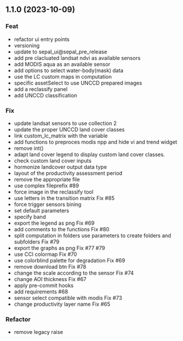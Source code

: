 ## 1.1.0 (2023-10-09)

### Feat

- refactor ui entry points
- versioning
- update to sepal_ui@sepal_pre_release
- add pre clacluated landsat ndvi as available sensors
- add MODIS aqua as an available sensor
- add options to select water-body(mask) data
- use the LC custom maps in computation
- specific assetSelect to use UNCCD prepared images
- add a reclassify panel
- add UNCCD classification

### Fix

- update landsat sensors to use collection 2
- update the proper UNCCD land cover classes
- link custom_lc_matrix with the variable
- add functions to preproces modis npp and hide vi and trend widget
- remove int()
- adapt land cover legend to display custom land cover classes.
- check custom land cover inputs
- hormonize landcover output data type
- layout of the productivity assessment period
- remove the appropriate file
- use complex fileprefix #89
- force image in the reclassify tool
- use letters in the transition matrix Fix #85
- force trigger sensors bining
- set default parameters
- specify band
- export the legend as png Fix #69
- add comments to the functions Fix #80
- split computation in folders use parameters to create folders and subfolders Fix #79
- export the graphs as png Fix #77 #79
- use CCI colormap Fix #70
- use colorblind palette for degradation Fix #69
- remove download btn Fix #78
- change the scale according to the sensor Fix #74
- change AOI thickness Fix #67
- apply pre-commit hooks
- add requirements #68
- sensor select compatible with modis Fix #73
- change productivity layer name Fix #65

### Refactor

- remove legacy raise

